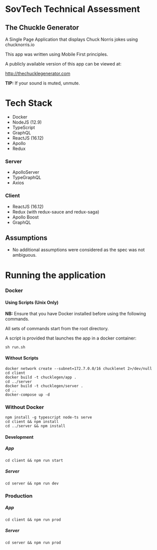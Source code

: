 # SovTech Technical Assessment

## The Chuckle Generator
A Single Page Application that displays Chuck Norris jokes using chucknorris.io

This app was written using Mobile First principles.

A publicly available version of this app can be viewed at:

http://thechucklegenerator.com

**TIP:** If your sound is muted, unmute.

# Tech Stack

- Docker
- NodeJS (12.9)
- TypeScript
- GraphQL
- ReactJS (16.12)
- Apollo
- Redux

### Server
- ApolloServer
- TypeGraphQL
- Axios

### Client
- ReactJS (16.12)
- Redux (with redux-sauce and redux-saga)
- Apollo Boost
- GraphQL


## Assumptions
- No additional assumptions were considered as the spec was not ambiguous.

# Running the application

### Docker
#### Using Scripts (Unix Only)
**NB:** Ensure that you have Docker installed before using the following commands.

All sets of commands start from the root directory.

A script is provided that launches the app in a docker container:

```
sh run.sh
```

#### Without Scripts
```
docker network create --subnet=172.7.0.0/16 chucklenet 2>/dev/null
cd client
docker build -t chucklegen/app .
cd ../server
docker build -t chucklegen/server .
cd ..
docker-compose up -d
```

### Without Docker
``` 
npm install -g typescript node-ts serve
cd client && npm install
cd ../server && npm install
```
#### Development
##### App
```
cd client && npm run start
```
##### Server
```
cd server && npm run dev
```

### Production
##### App
```
cd client && npm run prod
```
##### Server
```
cd server && npm run prod
```








